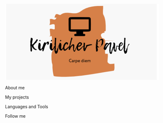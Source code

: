 ![Header](https://github.com/pavelkirilichev/pavelkirilichev/blob/main/assets/headerrr.png)

About me

My projects

Languages and Tools

Follow me